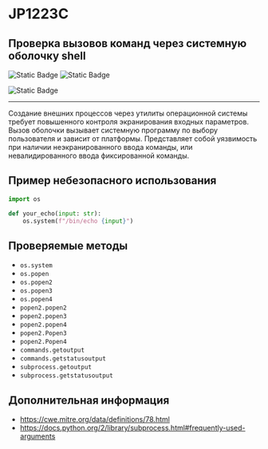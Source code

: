 # JP1223C
## Проверка вызовов команд через системную оболочку shell

![Static Badge](https://img.shields.io/badge/%D0%A1%D1%82%D0%B5%D0%BF%D0%B5%D0%BD%D1%8C%20%D0%BA%D1%80%D0%B8%D1%82%D0%B8%D1%87%D0%BD%D0%BE%D1%81%D1%82%D0%B8-%D0%BD%D0%B8%D0%B7%D0%BA%D0%B0%D1%8F-mediumblue?style=for-the-badge)
![Static Badge](https://img.shields.io/badge/%D0%A1%D1%82%D0%B5%D0%BF%D0%B5%D0%BD%D1%8C%20%D0%BA%D1%80%D0%B8%D1%82%D0%B8%D1%87%D0%BD%D0%BE%D1%81%D1%82%D0%B8-%D0%92%D1%8B%D1%81%D0%BE%D0%BA%D0%B0%D1%8F-crimson?style=for-the-badge)

![Static Badge](https://img.shields.io/badge/%D0%94%D0%BE%D1%81%D1%82%D0%BE%D0%B2%D0%B5%D1%80%D0%BD%D0%BE%D1%81%D1%82%D1%8C%20%D0%BE%D0%BF%D1%80%D0%B5%D0%B4%D0%B5%D0%BB%D0%B5%D0%BD%D0%B8%D1%8F-%D0%B2%D1%8B%D1%81%D0%BE%D0%BA%D0%B0%D1%8F-crimson?style=for-the-badge)

----

Создание внешних процессов через утилиты операционной системы требует повышенного контроля экранирования входных параметров. Вызов оболочки вызывает системную программу по выбору пользователя и зависит от платформы. Представляет собой уязвимость при наличии неэкранированного ввода команды, или невалидированного ввода фиксированной команды.

## Пример небезопасного использования

```python linenums="1"
import os

def your_echo(input: str):
    os.system(f"/bin/echo {input}")
```

## Проверяемые методы

* `os.system`
* `os.popen`
* `os.popen2`
* `os.popen3`
* `os.popen4`
* `popen2.popen2`
* `popen2.popen3`
* `popen2.popen4`
* `popen2.Popen3`
* `popen2.Popen4`
* `commands.getoutput`
* `commands.getstatusoutput`
* `subprocess.getoutput`
* `subprocess.getstatusoutput`

## Дополнительная информация

*  <https://cwe.mitre.org/data/definitions/78.html>
*  <https://docs.python.org/2/library/subprocess.html#frequently-used-arguments>
